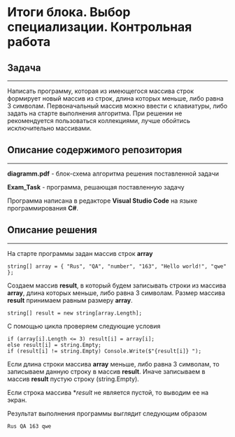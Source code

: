 # Итоги блока. Выбор специализации. Контрольная работа

## Задача
---
Написать программу, которая из имеющегося массива строк формирует новый массив из строк, длина которых меньше, либо равна 3 символам. Первоначальный массив можно ввести с клавиатуры, либо задать на старте выполнения алгоритма. При решении не рекомендуется пользоваться коллекциями, лучше обойтись исключительно массивами.

## Описание содержимого репозитория
---
**diagramm.pdf** - блок-схема алгоритма решения поставленной задачи

**Exam_Task** - программа, решающая поставленную задачу

Программа написана в редакторе **Visual Studio Code** на языке программирования **C#**.

## Описание решения
---
На старте программы задан массив строк **array**

    string[] array = { "Rus", "QA", "number", "163", "Hello world!", "qwe" };

Создаем массив **result**, в который будем записывать строки из массива **array**, длина которых меньше, либо равна 3 символам. Размер массива **result** принимаем равным размеру **array**.

    string[] result = new string[array.Length];

С помощью цикла проверяем следующие условия

    if (array[i].Length <= 3) result[i] = array[i];
    else result[i] = string.Empty;
    if (result[i] != string.Empty) Console.Write($"{result[i]} ");

Если длина строки массива **array** меньше, либо равна 3 символам, то записываем данную строку в массив **result**. Иначе записываем в массив **result** пустую строку (string.Empty).

Если строка массива **result* не является пустой, то выводим ее на экран.

Результат выполнения программы выглядит следующим образом

    Rus QA 163 qwe